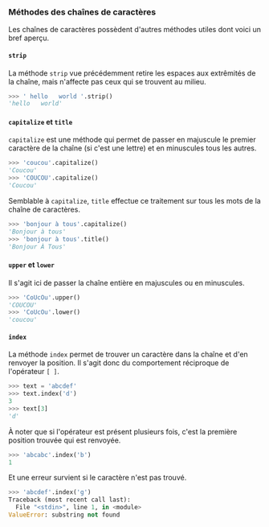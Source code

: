 ### Méthodes des chaînes de caractères

Les chaînes de caractères possèdent d'autres méthodes utiles dont voici un bref aperçu.

#### `strip`

La méthode `strip` vue précédemment retire les espaces aux extrêmités de la chaîne, mais n'affecte pas ceux qui se trouvent au milieu.

```python
>>> ' hello   world '.strip()
'hello   world'
```

#### `capitalize` et `title`

`capitalize` est une méthode qui permet de passer en majuscule le premier caractère de la chaîne (si c'est une lettre) et en minuscules tous les autres.

```python
>>> 'coucou'.capitalize()
'Coucou'
>>> 'COUCOU'.capitalize()
'Coucou'
```

Semblable à `capitalize`, `title` effectue ce traitement sur tous les mots de la chaîne de caractères.

```python
>>> 'bonjour à tous'.capitalize()
'Bonjour à tous'
>>> 'bonjour à tous'.title()
'Bonjour À Tous'
```

#### `upper` et `lower`

Il s'agit ici de passer la chaîne entière en majuscules ou en minuscules.

```python
>>> 'CoUcOu'.upper()
'COUCOU'
>>> 'CoUcOu'.lower()
'coucou'
```

#### `index`

La méthode `index` permet de trouver un caractère dans la chaîne et d'en renvoyer la position.
Il s'agit donc du comportement réciproque de l'opérateur `[ ]`.

```python
>>> text = 'abcdef'
>>> text.index('d')
3
>>> text[3]
'd'
```

À noter que si l'opérateur est présent plusieurs fois, c'est la première position trouvée qui est renvoyée.

```python
>>> 'abcabc'.index('b')
1
```

Et une erreur survient si le caractère n'est pas trouvé.

```python
>>> 'abcdef'.index('g')
Traceback (most recent call last):
  File "<stdin>", line 1, in <module>
ValueError: substring not found
```
